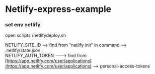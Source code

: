 # Netlify-express-example

### set env netlify

open scripts /netlifydeploy.sh

NETLIFY_SITE_ID --> find from "netlify init" in command --> .netlify/state.json <br />
NETLIFY_AUTH_TOKEN ---> find from [https://app.netlify.com/user/applications](https://app.netlify.com/user/applications) --> personal-access-tokens
